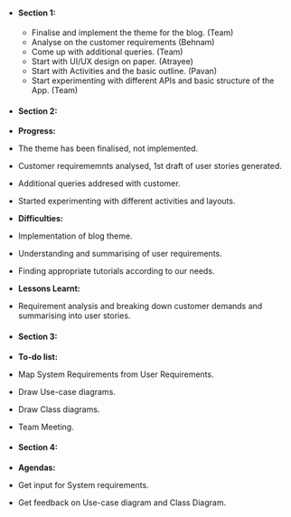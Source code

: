 * #### **Section 1:**
  * Finalise and implement the theme for the blog. (Team)
  * Analyse on the customer requirements (Behnam)
  * Come up with additional queries. (Team)
  * Start with UI/UX design on paper. (Atrayee)
  * Start with Activities and the basic outline. (Pavan)
  * Start experimenting with different APIs and basic structure of the App. (Team)

* #### **Section 2:**
 * **Progress:**
  * The theme has been finalised, not implemented.
  * Customer requirememnts analysed, 1st draft of user stories generated.
  * Additional queries addresed with customer.
  * Started experimenting with different activities and layouts.
 * **Difficulties:**
  * Implementation of blog theme.
  * Understanding and summarising of user requirements.
  * Finding appropriate tutorials according to our needs.
 * **Lessons Learnt:**
  * Requirement analysis and breaking down customer demands and summarising into user stories.
* #### **Section 3:**
 * **To-do list:**
  * Map System Requirements from User Requirements.
  * Draw Use-case diagrams.
  * Draw Class diagrams.
  * Team Meeting.
* #### **Section 4:**
* **Agendas:**
 * Get input for System requirements.
 * Get feedback on Use-case diagram and Class Diagram.
